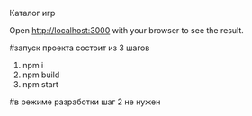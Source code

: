 Каталог игр

Open [http://localhost:3000](http://localhost:3000) with your browser to see the result.

#запуск проекта состоит из 3 шагов
1. npm i
2. npm build
3. npm start

#в режиме разработки шаг 2 не нужен
